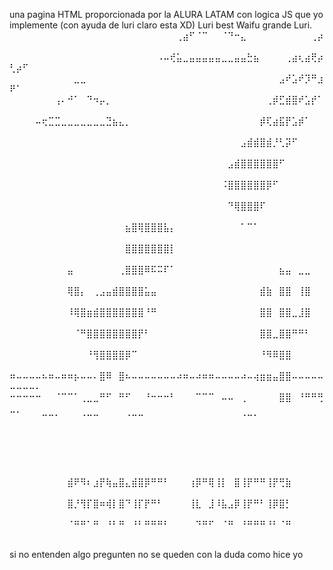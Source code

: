 una pagina HTML proporcionada por la ALURA LATAM con logica JS que yo implemente (con ayuda de luri claro esta XD) Luri best Waifu grande Luri. 
⠀⠀⠀⠀⠀⠀⠀⠀⠀⠀⠀⠀⠀⠀⠀⠀⠀⠀⠀⠀⠀⠀⠀⠀⠀⠀⢀⣴⠋⠈⠉⠀⠀⠈⠙⠒⣄⠀⠀⠀⠀⠀⠀⠀⠀⠀⠀⢀⡴⠀⠀⠀⠀⠀
⠀⠀⠀⠀⠀⠀⠀⠀⠀⠀⠀⠀⠀⠀⠀⠀⠀⠀⠀⠀⠀⠀⠀⠠⠤⢞⣥⣀⣤⣤⣤⣤⣤⣀⣀⣤⣤⣓⣦⠀⠀⠀⠀⢀⣴⢆⣴⢟⡴⢃⡴⠋⠀⠀
⠀⠀⠀⠀⠀⠀⠀⠀⠀⠀⣀⣀⠀⠀⠀⠀⠀⠀⠀⠀⠀⠀⠀⠀⠀⠀⠀⠀⠀⠀⠀⠀⠀⠀⠀⠀⠀⠀⠀⠀⠀⠀⣠⠞⣡⠞⡹⠛⣰⠟⠁⠀⠀⠀
⠀⠀⠀⠀⠀⠀⠀⢠⠄⠚⠁⠀⠙⠲⡤⡀⠀⠀⠀⠀⠀⠀⠀⠀⠀⠀⠀⠀⠀⠀⠀⠀⠀⠀⠀⠀⠀⠀⠀⠀⢀⡾⣋⣾⣿⠞⣡⡞⠁⠀⠀⠀⠀⠀
⠀⠀⠀⠀⠤⢖⣉⣉⣀⣀⣀⣀⣀⣀⣀⣙⣦⣄⡀⠀⠀⠀⠀⠀⠀⠀⠀⠀⠀⠀⠀⠀⠀⠀⠀⠀⠀⠀⠀⡾⢏⣴⣯⡟⣡⡾⠁⠀⠀⠀⠀⠀⠀⠀
⠀⠀⠀⠀⠀⠀⠀⠀⠀⠀⠀⠀⠀⠀⠀⠀⠀⠀⠀⠀⠀⠀⠀⠀⠀⠀⠀⠀⠀⠀⠀⠀⠀⠀⠀⠀⣠⣾⣾⣿⣾⡘⢃⡽⠋⠀⠀⠀⠀⠀⠀⠀⠀⠀
⠀⠀⠀⠀⠀⠀⠀⠀⠀⠀⠀⠀⠀⠀⠀⠀⠀⠀⠀⠀⠀⠀⠀⠀⠀⠀⠀⠀⠀⠀⠀⠀⠀⠀⣠⣾⣿⣿⣿⣿⣿⣿⠋⠀⠀⠀⠀⠀⠀⠀⠀⠀⠀⠀
⠀⠀⠀⠀⠀⠀⠀⠀⠀⠀⠀⠀⠀⠀⠀⠀⠀⠀⠀⠀⠀⠀⠀⠀⠀⠀⠀⠀⠀⠀⠀⠀⠀⠨⣿⣿⣿⣿⣿⣿⡿⠋⠀⠀⠀⠀⠀⠀⠀⠀⠀⠀⠀⠀
⠀⠀⠀⠀⠀⠀⠀⠀⠀⠀⠀⠀⠀⠀⠀⠀⠀⠀⠀⠀⠀⠀⠀⠀⠀⠀⠀⠀⠀⠀⠀⠀⠀⠀⠙⢿⣿⣿⣿⠏⠀⠀⠀⠀⠀⠀⠀⠀⠀⠀⠀⠀⠀⠀
⠀⠀⠀⠀⠀⠀⠀⠀⠀⠀⠀⠀⠀⠀⠀⠀⠀⠀⣦⣿⢿⣿⣿⣿⣧⡄⠀⠀⠀⠀⠀⠀⠀⠀⠀⠀⠁⠉⠁⠀⠀⠀⠀⠀⠀⠀⠀⠀⠀⠀⠀⠀⠀⠀
⠀⠀⠀⠀⠀⠀⠀⠀⠀⠀⠀⠀⠀⠀⠀⠀⠀⠀⣿⣿⣿⣿⣿⣿⣿⡇⠀⠀⠀⠀⠀⠀⠀⠀⠀⠀⠀⠀⠀⠀⠀⠀⠀⠀⠀⠀⠀⠀⠀⠀⠀⠀⠀⠀
⠀⠀⠀⠀⠀⠀⠀⠀⠀⣤⠀⠀⠀⠀⠀⠀⠀⢀⣿⣿⣿⠿⠯⠭⠏⠁⠀⠀⠀⠀⠀⠀⠀⠀⠀⠀⠀⠀⠀⠀⠀⠀⣦⣤⠀⣀⣀⠀⠀⠀⠀⠀⠀⠀
⠀⠀⠀⠀⠀⠀⠀⠀⠀⢿⣿⡄⠀⢀⣠⣤⣾⣿⣿⣿⣿⣥⣤⠀⠀⠀⠀⠀⠀⠀⠀⠀⠀⠀⠀⠀⠀⠀⠀⣾⣷⠀⣿⣿⠀⢸⣿⠀⠀⠀⠀⠀⠀⠀
⠀⠀⠀⠀⠀⠀⠀⠀⠀⠸⢿⣿⣶⣾⣿⣿⣿⣿⣿⣿⣿⠘⠛⠀⠀⠀⠀⠀⠀⠀⠀⠀⠀⠀⠀⠀⠀⠀⠀⣿⣿⠀⣿⣿⣀⣸⣿⠀⠀⠀⠀⠀⠀⠀
⠀⠀⠀⠀⠀⠀⠀⠀⠀⠀⠈⠛⣿⣿⣿⣿⣿⣿⣿⣿⡟⠃⠀⠀⠀⠀⠀⠀⠀⠀⠀⠀⠀⠀⠀⠀⠀⠀⠀⣿⣿⣀⣿⣿⠛⠛⠃⠀⠀⠀⠀⠀⠀⠀
⠀⠀⠀⠀⠀⠀⠀⠀⠀⠀⠀⠀⠘⢻⣿⣿⣿⣿⡿⠉⠀⠀⠀⠀⠀⠀⠀⠀⠀⠀⠀⠀⠀⠀⠀⠀⠀⠀⠀⠘⠻⠿⣿⣿⠀⠀⠀⠀⠀⠀⠀⠀⠀⠀
⠶⠤⠤⠤⠤⠦⠶⠤⠶⠶⡦⠤⠤⠄⣿⠿⠀⣿⠦⠤⠤⠤⠤⠤⠤⠤⠴⠶⠤⠴⠶⠶⠤⠤⠤⠤⠴⠤⢴⣶⣶⣤⣿⣿⠤⠤⠤⠤⠤⠤⠤⠤⠤⠄
⠒⠒⠒⠒⠒⠀⠀⠈⠉⠉⠁⢀⣀⣀⠛⠋⠀⠛⠋⠀⠀⠘⠒⠒⠒⠃⠀⠀⠀⠉⠉⠉⠀⠤⠤⠀⢀⠀⠀⠀⠀⠀⣿⣿⠀⠘⠛⠛⢛⣀⡀⠀⠀⠀
⠀⠀⠀⠀⠀⠉⠉⠁⠀⠀⠀⠈⠉⠉⠀⠀⠀⠀⠈⠉⠉⠀⠀⠀⠀⠀⠀⠀⠀⠀⠀⠀⠀⠀⠀⠀⠈⠉⠁⠀⠀⠀⠀⠀⠀⠀⠀⠀⠀⠀⠀⠀⠀⠀
⠀⠀⠀⠀⠀⠀⠀⠀⠀⠀⠀⠀⠀⠀⠀⠀⠀⠀⠀⠀⠀⠀⠀⠀⠀⠀⠀⠀⠀⠀⠀⠀⠀⠀⠀⠀⠀⠀⠀⠀⠀⠀⠀⠀⠀⠀⠀⠀⠀⠀⠀⠀⠀⠀
⠀⠀⠀⠀⠀⠀⠀⠀⠀⠀⠀⠀⠀⠀⠀⠀⠀⠀⠀⠀⠀⠀⠀⠀⠀⠀⠀⠀⠀⠀⠀⠀⠀⠀⠀⠀⠀⠀⠀⠀⠀⠀⠀⠀⠀⠀⠀⠀⠀⠀⠀⠀⠀⠀
⠀⠀⠀⠀⠀⠀⠀⠀⠀⣾⠟⠻⠆⣰⡟⢷⣤⣿⣄⣾⣿⡿⠛⠛⠃⠀⠀⠀⢰⡿⠛⢿⢸⡇⠀⣿⢸⡟⠛⠛⢸⡟⢛⣷⠀⠀⠀⠀⠀⠀⠀⠀⠀⠀
⠀⠀⠀⠀⠀⠀⠀⠀⠀⣿⡘⢻⡏⣿⠶⢾⡇⣿⠙⢸⡏⡟⠛⠃⠀⠀⠀⠀⢸⣇⠀⣸⠸⣧⣠⡿⢸⡟⠛⠃⢸⡿⣿⡃⠀⠀⠀⠀⠀⠀⠀⠀⠀⠀
⠀⠀⠀⠀⠀⠀⠀⠀⠀⠈⠛⠛⠁⠛⠀⠘⠃⠛⠀⠘⠃⠛⠛⠛⠃⠀⠀⠀⠀⠙⠛⠋⠀⠈⠛⠀⠘⠛⠛⠛⠘⠃⠈⠛⠀⠀⠀⠀⠀⠀⠀⠀⠀⠀

si no entenden algo pregunten no se queden con la duda como hice yo
⠀⠀⠀⠀⠀⠀⠀⠀⠀⠀⠀⠀⠀⠀⠀⠀⠀⠀⠀⠀⠀⠀⠀⠀⠀⠀⠀⠀⠀⠀⠀⠀⠀⠀⠀⠀⠀⠀⠀⠀⠀⠀⠀⠀⠀
